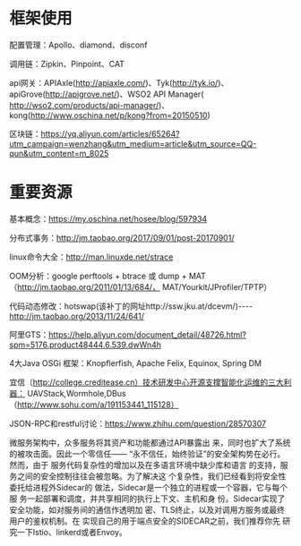 # 框架使用
配置管理：Apollo、diamond、disconf

调用链：Zipkin、Pinpoint、CAT

api网关：APIAxle(http://apiaxle.com/)、Tyk(http://tyk.io/)、apiGrove(http://apigrove.net/)、WSO2 API Manager( http://wso2.com/products/api-manager/)、kong(http://www.oschina.net/p/kong?from=20150510)

区块链：https://yq.aliyun.com/articles/65264?utm_campaign=wenzhang&utm_medium=article&utm_source=QQ-qun&utm_content=m_8025


# 重要资源

基本概念：https://my.oschina.net/hosee/blog/597934

分布式事务：http://jm.taobao.org/2017/09/01/post-20170901/

linux命令大全：http://man.linuxde.net/strace

OOM分析：google perftools + btrace 或 dump + MAT（http://jm.taobao.org/2011/01/13/684/， MAT/Yourkit/JProfiler/TPTP）

代码动态修改：hotswap(该补丁的网址http://ssw.jku.at/dcevm/)----http://jm.taobao.org/2013/11/24/641/

阿里GTS：https://help.aliyun.com/document_detail/48726.html?spm=5176.product48444.6.539.dwWn4h

4大Java OSGi 框架：Knopflerfish, Apache Felix, Equinox, Spring DM

宜信（http://college.creditease.cn）技术研发中心开源支撑智能化运维的三大利器：   UAVStack,Wormhole,DBus（http://www.sohu.com/a/191153441_115128）

JSON-RPC和restful讨论：https://www.zhihu.com/question/28570307


微服务架构中，众多服务将其资产和功能都通过API暴露出
来，同时也扩大了系统的被攻击面。因此一个零信任——
“永不信任，始终验证”的安全架构势在必行。然而，由于
服务代码复杂性的增加以及在多语言环境中缺少库和语言
的支持，服务之间的安全控制往往会被忽略。为了解决这
个复杂性，我们已经看到将安全性委托给进程外Sidecar的
做法，Sidecar是一个独立的进程或一个容器，它与每个服
务一起部署和调度，并共享相同的执行上下文、主机和身
份。Sidecar实现了安全功能，如对服务间的通信作透明加
密、TLS终止，以及对调用方服务或最终用户的鉴权机制。在
实现自己的用于端点安全的SIDECAR之前，我们推荐你先
研究一下Istio、linkerd或者Envoy。
